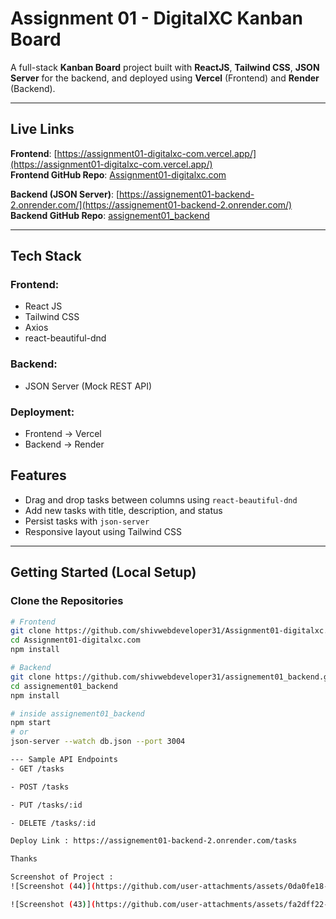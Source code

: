 # Assignment 01 - DigitalXC Kanban Board

A full-stack **Kanban Board** project built with **ReactJS**, **Tailwind CSS**, **JSON Server** for the backend, and deployed using **Vercel** (Frontend) and **Render** (Backend).

---

## Live Links

**Frontend**: [https://assignment01-digitalxc-com.vercel.app/](https://assignment01-digitalxc-com.vercel.app/)  
**Frontend GitHub Repo**: [Assignment01-digitalxc.com](https://github.com/shivwebdeveloper31/Assignment01-digitalxc.com.git)

**Backend (JSON Server)**: [https://assignement01-backend-2.onrender.com/](https://assignement01-backend-2.onrender.com/)  
**Backend GitHub Repo**: [assignement01_backend](https://github.com/shivwebdeveloper31/assignement01_backend)

---

## Tech Stack

### Frontend:
- React JS
- Tailwind CSS
- Axios
- react-beautiful-dnd

### Backend:
- JSON Server (Mock REST API)

### Deployment:
- Frontend → Vercel
- Backend → Render


## Features

- Drag and drop tasks between columns using `react-beautiful-dnd`
- Add new tasks with title, description, and status
- Persist tasks with `json-server`
- Responsive layout using Tailwind CSS

---

## Getting Started (Local Setup)

###  Clone the Repositories

```bash
# Frontend
git clone https://github.com/shivwebdeveloper31/Assignment01-digitalxc.com.git
cd Assignment01-digitalxc.com
npm install

# Backend
git clone https://github.com/shivwebdeveloper31/assignement01_backend.git
cd assignement01_backend
npm install

# inside assignement01_backend
npm start
# or
json-server --watch db.json --port 3004

--- Sample API Endpoints
- GET /tasks

- POST /tasks

- PUT /tasks/:id

- DELETE /tasks/:id

Deploy Link : https://assignement01-backend-2.onrender.com/tasks

Thanks

Screenshot of Project :
![Screenshot (44)](https://github.com/user-attachments/assets/0da0fe18-ddf8-4081-984d-dc821d222281)

![Screenshot (43)](https://github.com/user-attachments/assets/fa2dff22-0ce5-4c0a-84a7-effbaa0fba5f)


